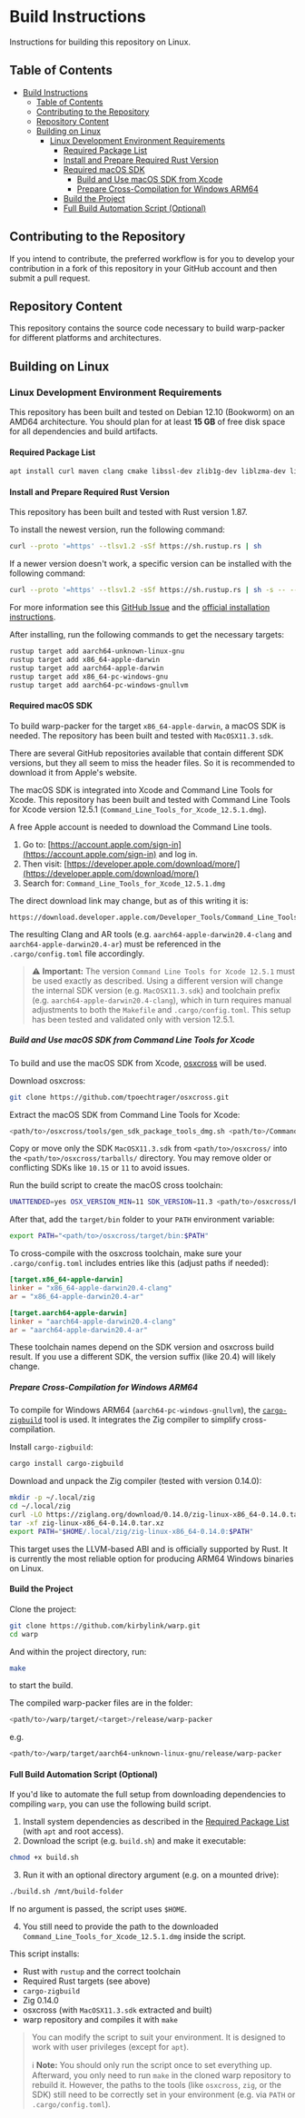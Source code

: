 # Build Instructions

Instructions for building this repository on Linux.

## Table of Contents

* [Build Instructions](#build-instructions)
  * [Table of Contents](#table-of-contents)
  * [Contributing to the Repository](#contributing-to-the-repository)
  * [Repository Content](#repository-content)
  * [Building on Linux](#building-on-linux)
    * [Linux Development Environment Requirements](#linux-development-environment-requirements)
      * [Required Package List](#required-package-list)
      * [Install and Prepare Required Rust Version](#install-and-prepare-required-rust-version)
      * [Required macOS SDK](#required-macos-sdk)
        * [Build and Use macOS SDK from Xcode](#build-and-use-macos-sdk-from-xcode)
        * [Prepare Cross-Compilation for Windows ARM64](#prepare-cross-compilation-for-windows-arm64)
      * [Build the Project](#build-the-project)
      * [Full Build Automation Script (Optional)](#full-build-automation-script-optional)

## Contributing to the Repository

If you intend to contribute, the preferred workflow is for you to develop your contribution in a fork of this repository in your GitHub account and then submit a pull request.

## Repository Content

This repository contains the source code necessary to build warp-packer for different platforms and architectures.

## Building on Linux

### Linux Development Environment Requirements

This repository has been built and tested on Debian 12.10 (Bookworm) on an AMD64 architecture. You should plan for at least **15 GB** of free disk space for all dependencies and build artifacts.

#### Required Package List

```bash
apt install curl maven clang cmake libssl-dev zlib1g-dev liblzma-dev libbz2-dev gcc-aarch64-linux-gnu gcc-mingw-w64-x86-64-win32 git llvm lld
```

#### Install and Prepare Required Rust Version

This repository has been built and tested with Rust version 1.87.

To install the newest version, run the following command:

```bash
curl --proto '=https' --tlsv1.2 -sSf https://sh.rustup.rs | sh
```

If a newer version doesn't work, a specific version can be installed with the following command:

```bash
curl --proto '=https' --tlsv1.2 -sSf https://sh.rustup.rs | sh -s -- --default-toolchain=1.87.0
```

For more information see this [GitHub Issue](https://github.com/rust-lang/rustup/issues/2882) and the [official installation instructions](https://rust-lang.github.io/rustup/installation/other.html).

After installing, run the following commands to get the necessary targets:

```bash
rustup target add aarch64-unknown-linux-gnu
rustup target add x86_64-apple-darwin
rustup target add aarch64-apple-darwin
rustup target add x86_64-pc-windows-gnu
rustup target add aarch64-pc-windows-gnullvm
```

#### Required macOS SDK

To build warp-packer for the target `x86_64-apple-darwin`, a macOS SDK is needed. The repository has been built and tested with `MacOSX11.3.sdk`.

There are several GitHub repositories available that contain different SDK versions, but they all seem to miss the header files. So it is recommended to download it from Apple's website.

The macOS SDK is integrated into Xcode and Command Line Tools for Xcode. This repository has been built and tested with Command Line Tools for Xcode version 12.5.1 (`Command_Line_Tools_for_Xcode_12.5.1.dmg`).

A free Apple account is needed to download the Command Line tools.

1. Go to: [https://account.apple.com/sign-in](https://account.apple.com/sign-in) and log in.
2. Then visit: [https://developer.apple.com/download/more/](https://developer.apple.com/download/more/)
3. Search for: `Command_Line_Tools_for_Xcode_12.5.1.dmg`

The direct download link may change, but as of this writing it is:

```
https://download.developer.apple.com/Developer_Tools/Command_Line_Tools_for_Xcode_12.5.1/Command_Line_Tools_for_Xcode_12.5.1.dmg
```

The resulting Clang and AR tools (e.g. `aarch64-apple-darwin20.4-clang` and `aarch64-apple-darwin20.4-ar`) must be referenced in the `.cargo/config.toml` file accordingly.

> ⚠️ **Important:** The version `Command Line Tools for Xcode 12.5.1` must be used exactly as described. Using a different version will change the internal SDK version (e.g. `MacOSX11.3.sdk`) and toolchain prefix (e.g. `aarch64-apple-darwin20.4-clang`), which in turn requires manual adjustments to both the `Makefile` and `.cargo/config.toml`. This setup has been tested and validated only with version 12.5.1.

##### Build and Use macOS SDK from Command Line Tools for Xcode

To build and use the macOS SDK from Xcode, [osxcross](https://github.com/tpoechtrager/osxcross) will be used.

Download osxcross:

```bash
git clone https://github.com/tpoechtrager/osxcross.git
```

Extract the macOS SDK from Command Line Tools for Xcode:

```bash
<path/to>/osxcross/tools/gen_sdk_package_tools_dmg.sh <path/to>/Command_Line_Tools_for_Xcode_12.5.1.dmg
```

Copy or move only the SDK `MacOSX11.3.sdk` from `<path/to>/osxcross/` into the `<path/to>/osxcross/tarballs/` directory.
You may remove older or conflicting SDKs like `10.15` or `11` to avoid issues.

Run the build script to create the macOS cross toolchain:

```bash
UNATTENDED=yes OSX_VERSION_MIN=11 SDK_VERSION=11.3 <path/to>/osxcross/build.sh
```

After that, add the `target/bin` folder to your `PATH` environment variable:

```bash
export PATH="<path/to>/osxcross/target/bin:$PATH"
```

To cross-compile with the osxcross toolchain, make sure your `.cargo/config.toml` includes entries like this (adjust paths if needed):

```toml
[target.x86_64-apple-darwin]
linker = "x86_64-apple-darwin20.4-clang"
ar = "x86_64-apple-darwin20.4-ar"

[target.aarch64-apple-darwin]
linker = "aarch64-apple-darwin20.4-clang"
ar = "aarch64-apple-darwin20.4-ar"
```

These toolchain names depend on the SDK version and osxcross build result. If you use a different SDK, the version suffix (like 20.4) will likely change.

##### Prepare Cross-Compilation for Windows ARM64

To compile for Windows ARM64 (`aarch64-pc-windows-gnullvm`), the [`cargo-zigbuild`](https://github.com/messense/cargo-zigbuild) tool is used. It integrates the Zig compiler to simplify cross-compilation.

Install `cargo-zigbuild`:

```bash
cargo install cargo-zigbuild
```

Download and unpack the Zig compiler (tested with version 0.14.0):

```bash
mkdir -p ~/.local/zig
cd ~/.local/zig
curl -LO https://ziglang.org/download/0.14.0/zig-linux-x86_64-0.14.0.tar.xz
tar -xf zig-linux-x86_64-0.14.0.tar.xz
export PATH="$HOME/.local/zig/zig-linux-x86_64-0.14.0:$PATH"
```

This target uses the LLVM-based ABI and is officially supported by Rust. It is currently the most reliable option for producing ARM64 Windows binaries on Linux.

#### Build the Project

Clone the project:

```bash
git clone https://github.com/kirbylink/warp.git
cd warp
```

And within the project directory, run:

```bash
make
```

to start the build.

The compiled warp-packer files are in the folder:

```bash
<path/to>/warp/target/<target>/release/warp-packer
```

e.g.

```bash
<path/to>/warp/target/aarch64-unknown-linux-gnu/release/warp-packer
```

#### Full Build Automation Script (Optional)

If you'd like to automate the full setup from downloading dependencies to compiling `warp`, you can use the following build script.

1. Install system dependencies as described in the [Required Package List](#required-package-list) (with `apt` and root access).
2. Download the script (e.g. `build.sh`) and make it executable:

```bash
chmod +x build.sh
```

3. Run it with an optional directory argument (e.g. on a mounted drive):

```bash
./build.sh /mnt/build-folder
```

If no argument is passed, the script uses `$HOME`.

4. You still need to provide the path to the downloaded `Command_Line_Tools_for_Xcode_12.5.1.dmg` inside the script.

This script installs:

* Rust with `rustup` and the correct toolchain
* Required Rust targets (see above)
* `cargo-zigbuild`
* Zig 0.14.0
* osxcross (with `MacOSX11.3.sdk` extracted and built)
* warp repository and compiles it with `make`

> You can modify the script to suit your environment. It is designed to work with user privileges (except for `apt`).
>
> ℹ️ **Note:** You should only run the script once to set everything up. Afterward, you only need to run `make` in the cloned warp repository to rebuild it. However, the paths to the tools (like `osxcross`, `zig`, or the SDK) still need to be correctly set in your environment (e.g. via `PATH` or `.cargo/config.toml`).
